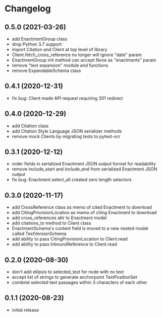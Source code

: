 Changelog
=========

0.5.0 (2021-03-26)
------------------

- add EnactmentGroup class
- drop Python 3.7 support
- import Citation and Client at top level of library
- Client.fetch_cross_reference no longer will ignore "date" param
- EnactmentGroup init method can accept None as "enactments" param
- remove "text expansion" module and functions
- remove ExpandableSchema class

0.4.1 (2020-12-31)
------------------

- fix bug: Client made API request requiring 301 redirect

0.4.0 (2020-12-29)
------------------

- add Citation class
- add Citation Style Language JSON serializer methods
- remove mock Clients by migrating tests to pytest-vcr

0.3.1 (2020-12-12)
------------------

- order fields in serialized Enactment JSON output format for readability
- remove include_start and include_end from serialized Enactment JSON output
- fix bug: Enactment.select_all created zero length selectors

0.3.0 (2020-11-17)
------------------

- add CrossReference class as memo of cited Enactment to download
- add CitingProvisionLocation as memo of citing Enactment to download
- add cross_references attr to Enactment model
- add citations_to method to Client class
- EnactmentSchema's content field is moved to a new nested model called TextVersionSchema
- add ability to pass CitingProvisionLocation to Client.read
- add ability to pass InboundReference to Client.read

0.2.0 (2020-08-30)
------------------
- don't add ellipsis to selected_text for node with no text
- accept list of strings to generate anchorpoint TextPositionSet
- combine selected text passages within 3 characters of each other

0.1.1 (2020-08-23)
------------------
- initial release

